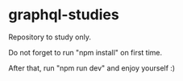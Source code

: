 # graphql-studies
Repository to study only.

Do not forget to run "npm install" on first time.

After that, run "npm run dev" and enjoy yourself :)
